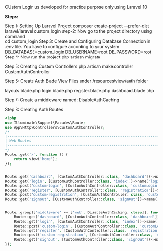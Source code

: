 CUstom Login us developed for practice purpose only using Laravel 10

**Steps:**

Step 1: Setting Up Laravel Project
composer create-project --prefer-dist laravel/laravel custom_login
step-2: Now go to the project directory using command  
cd custom_login 
Step 3: Create and Configuring Database Connection in .env file. You have to configure according to your system
DB_DATABASE=custom_login
DB_USERNAME=root
DB_PASSWORD=root
Step 4: Now run the project
php artisan migrate

Step 5: Creating Custom Controllers
php artisan make:controller CustomAuthController

Step 6: Create Auth Blade View Files under /resources/view/auth folder

layouts.blade.php
login.blade.php
register.blade.php
dashboard.blade.php

Step 7: Create a middleware named: DisableAuthCaching  



Step 8: Creating Auth Routes
```php
<?php
use Illuminate\Support\Facades\Route;
use App\Http\Controllers\CustomAuthController;
/*
|--------------------------------------------------------------------------
| Web Routes
|--------------------------------------------------------------------------
*/
Route::get('/', function () {
    return view('home');
});


Route::get('dashboard', [CustomAuthController::class, 'dashboard'])->name('dashboard');
Route::get('login', [CustomAuthController::class, 'index'])->name('login');
Route::post('custom-login', [CustomAuthController::class, 'customLogin'])->name('login.custom');
Route::get('register', [CustomAuthController::class, 'registration'])->name('register');
Route::post('custom-registration', [CustomAuthController::class, 'customRegistration'])->name('register.custom');
Route::get('signout', [CustomAuthController::class, 'signOut'])->name('signout');


Route::group(['middleware' => ['web', DisableAuthCaching::class]], function () {
    Route::get('dashboard', [CustomAuthController::class, 'dashboard'])->name('dashboard');
    Route::get('login', [CustomAuthController::class, 'index'])->name('login');
    Route::post('custom-login', [CustomAuthController::class, 'customLogin'])->name('login.custom');
    Route::get('register', [CustomAuthController::class, 'registration'])->name('register');
    Route::post('custom-registration', [CustomAuthController::class, 'customRegistration'])->name('register.custom');
    Route::get('signout', [CustomAuthController::class, 'signOut'])->name('signout');
});
```



